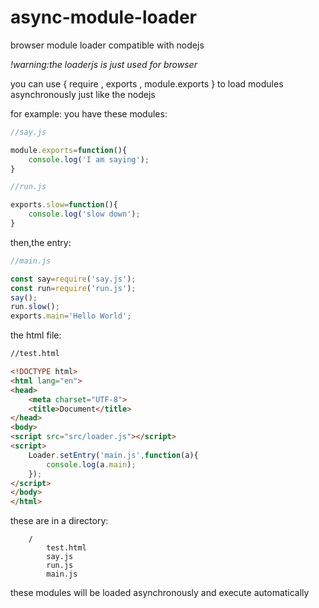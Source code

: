 # async-module-loader
browser module loader compatible with nodejs

*!warning:the loaderjs is just used for browser*

you can use { require , exports , module.exports } to load modules asynchronously just like the nodejs

for example:
you have these modules:

```js
//say.js

module.exports=function(){
	console.log('I am saying');
}
```

```js
//run.js

exports.slow=function(){
	console.log('slow down');
}
```
then,the entry:

```js
//main.js

const say=require('say.js');
const run=require('run.js');
say();
run.slow();
exports.main='Hello World';
```
the html file:

```html
//test.html

<!DOCTYPE html>
<html lang="en">
<head>
	<meta charset="UTF-8">
	<title>Document</title>
</head>
<body>
<script src="src/loader.js"></script>
<script>
	Loader.setEntry('main.js',function(a){
		console.log(a.main);
	});
</script>
</body>
</html>
```
these are in a directory:
```
	/
		test.html
		say.js
		run.js
		main.js
```
these modules will be loaded asynchronously and execute automatically

